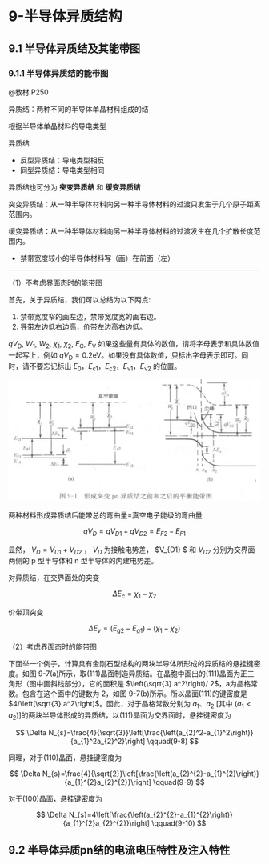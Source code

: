 # 9-半导体异质结构

## 9.1 半导体异质结及其能带图

### 9.1.1 半导体异质结的能带图

@教材 P250

异质结：两种不同的半导体单晶材料组成的结

根据半导体单晶材料的导电类型

异质结

* 反型异质结：导电类型相反
* 同型异质结：导电类型相同

异质结也可分为 **突变异质结** 和 **缓变异质结**

突变异质结：从一种半导体材料向另一种半导体材料的过渡只发生于几个原子距离范围内。

缓变异质结：从一种半导体材料向另一种半导体材料的过渡发生在几个扩散长度范围内。

* 禁带宽度较小的半导体材料写（画）在前面（左）

---

（1）不考虑界面态时的能带图

首先，关于异质结，我们可以总结为以下两点:

1. 禁带宽度窄的画左边，禁带宽度宽的画右边。
2. 导带左边低右边高，价带左边高右边低。

$q V_{\text{D}}$, $W_1$, $W_2$, $\chi_1$, $\chi_2$, $E_{\text{C}}$, $E_{\text{V}}$ 如果这些量有具体的数值，请将字母表示和具体数值一起写上，例如 $qV_{\text{D}} = 0.2 \text{eV}$。如果没有具体数值，只标出字母表示即可。同时，请不要忘记标出 $E_0$，$E_{\text{c1}}$，$E_{\text{c2}}$，$E_{\text{v1}}$，$E_{\text{v2}}$ 的位置。

![978-7121381843-image-9-1](../assets/978-7121381843-image-9-1.png)

两种材料形成异质结后能带总的弯曲量=真空电子能级的弯曲量

$$
q V_{D} = q V_{D1} + q V_{D2} = E_{F2} - E_{F1}
$$

显然， $V_{D} = V_{D1} + V_{D2}$ ， $V_{D}$ 为接触电势差， $V_{D1} $ 和 $V_{D2}$ 分别为交界面两侧的 p 型半导体和 n 型半导体的内建电势差。

对异质结，在交界面处的突变

$$
\Delta E_c = \chi_1 - \chi_2
$$

价带顶突变

$$
\Delta E_v = \left(E_{g2} - E_{g1}\right) - \left(\chi_1 - \chi_2\right)
$$

（2）考虑界面态时的能带图

下面举一个例子，计算具有金刚石型结构的两块半导体所形成的异质结的悬挂键密度。如图 9-7(a)所示，取(111)晶面制造异质结。在晶胞中画出的(111)晶面为正三角形（图中画斜线部分），它的面积是 $\left(\sqrt{3} a^2\right)/ 2$，a为晶格常数。包含在这个面中的键数为 2，如图 9-7(b)所示。所以晶面(111)的键密度是 $4/\left(\sqrt{3} a^2\right)$。因此，对于晶格常数分别为 $a_1、 a_2$ [其中 $\left(a_1<a_2\right)$]的两块半导体形成的异质结，以(111)晶面为交界面时，悬挂键密度为

$$
\Delta N_{s}=\frac{4}{\sqrt{3}}\left[\frac{\left(a_{2}^2-a_{1}^2\right)}{a_{1}^2a_{2}^2}\right] \qquad(9-8)
$$

同理，对于(110)晶面，悬挂键密度为

$$
\Delta N_{s}=\frac{4}{\sqrt{2}}\left[\frac{\left(a_{2}^{2}-a_{1}^{2}\right)}{a_{1}^{2}a_{2}^{2}}\right] \qquad(9-9)
$$

对于(100)晶面，悬挂键密度为

$$
\Delta N_{s}=4\left[\frac{\left(a_{2}^{2}-a_{1}^{2}\right)}{a_{1}^{2}a_{2}^{2}}\right] \qquad(9-10)
$$

## 9.2 半导体异质pn结的电流电压特性及注入特性
